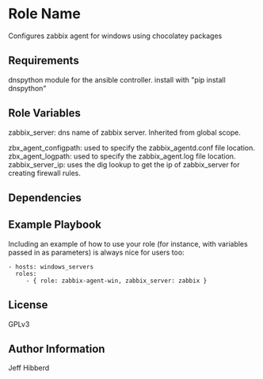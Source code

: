 Role Name
=========

Configures zabbix agent for windows using chocolatey packages

Requirements
------------

dnspython module for the ansible controller.
install with "pip install dnspython"

Role Variables
--------------
zabbix_server: dns name of zabbix server. Inherited from global scope.

zbx_agent_configpath: used to specify the zabbix_agentd.conf file location.
zbx_agent_logpath: used to specify the zabbix_agent.log file location.
zabbix_server_ip: uses the dig lookup to get the ip of zabbix_server for creating firewall rules.

Dependencies
------------

Example Playbook
----------------

Including an example of how to use your role (for instance, with variables passed in as parameters) is always nice for users too:

    - hosts: windows_servers
      roles:
         - { role: zabbix-agent-win, zabbix_server: zabbix }

License
-------

GPLv3

Author Information
------------------

Jeff Hibberd
